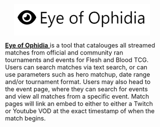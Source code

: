 
<img style="display: block; margin: auto;" src="mdimages/EyeofOphidia.PNG">
<p style="font-size: 20px">
    <a href="https://www.eyeofophidia.net">
        <strong>Eye of Ophidia</strong>
    </a>
    is a tool that catalouges all streamed matches from official and community ran tournaments and events for Flesh and Blood TCG.
    <br>
    Users can search matches via text search, or can use parameters such as hero matchup, date range and/or tournament format. Users may also head to the event page, where they can search for events and view all matches from a specific event. Match pages will link an embed to either to either a Twitch or Youtube VOD at the exact timestamp of when the match begins. 
    <br>
</p>
